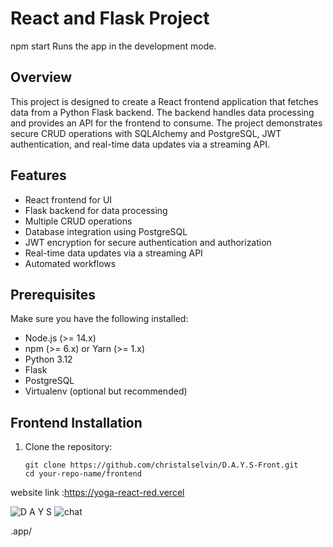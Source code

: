 # React and Flask Project
npm start
Runs the app in the development mode.

## Overview

This project is designed to create a React frontend application that fetches data from a Python Flask backend. The backend handles data processing and provides an API for the frontend to consume. The project demonstrates secure CRUD operations with SQLAlchemy and PostgreSQL, JWT authentication, and real-time data updates via a streaming API.

## Features

- React frontend for UI
- Flask backend for data processing
- Multiple CRUD operations
- Database integration using PostgreSQL
- JWT encryption for secure authentication and authorization
- Real-time data updates via a streaming API
- Automated workflows

## Prerequisites

Make sure you have the following installed:

- Node.js (>= 14.x)
- npm (>= 6.x) or Yarn (>= 1.x)
- Python 3.12
- Flask
- PostgreSQL
- Virtualenv (optional but recommended)

## Frontend Installation

1. Clone the repository:
   ```HTTPS
   git clone https://github.com/christalselvin/D.A.Y.S-Front.git
   cd your-repo-name/frontend

website link :https://yoga-react-red.vercel

![D A Y S](https://github.com/christalselvin/D.A.Y.S-Front/assets/127867279/8dce7745-3c1b-48d4-b173-3bb1996a992c)
![chat](https://github.com/christalselvin/D.A.Y.S-Front/assets/127867279/a9a8deac-de66-460b-a5a7-bf02432419f7)

.app/
